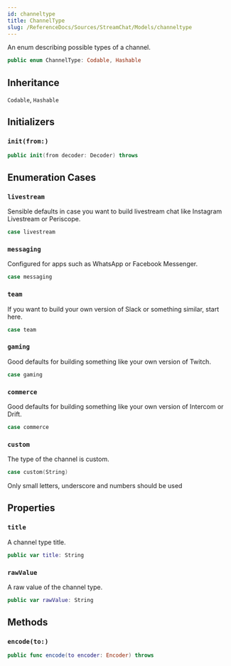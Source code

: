 ```yaml
---
id: channeltype 
title: ChannelType
slug: /ReferenceDocs/Sources/StreamChat/Models/channeltype
---
```


An enum describing possible types of a channel.

``` swift
public enum ChannelType: Codable, Hashable 
```

## Inheritance

`Codable`, `Hashable`

## Initializers

### `init(from:)`

``` swift
public init(from decoder: Decoder) throws 
```

## Enumeration Cases

### `livestream`

Sensible defaults in case you want to build livestream chat like Instagram Livestream or Periscope.

``` swift
case livestream
```

### `messaging`

Configured for apps such as WhatsApp or Facebook Messenger.

``` swift
case messaging
```

### `team`

If you want to build your own version of Slack or something similar, start here.

``` swift
case team
```

### `gaming`

Good defaults for building something like your own version of Twitch.

``` swift
case gaming
```

### `commerce`

Good defaults for building something like your own version of Intercom or Drift.

``` swift
case commerce
```

### `custom`

The type of the channel is custom.

``` swift
case custom(String)
```

Only small letters, underscore and numbers should be used

## Properties

### `title`

A channel type title.

``` swift
public var title: String 
```

### `rawValue`

A raw value of the channel type.

``` swift
public var rawValue: String 
```

## Methods

### `encode(to:)`

``` swift
public func encode(to encoder: Encoder) throws 
```
